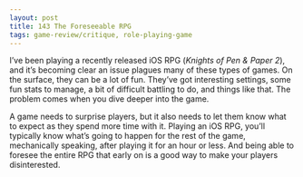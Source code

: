 ```yaml
---
layout: post
title: 143 The Foreseeable RPG
tags: game-review/critique, role-playing-game
---
```

I’ve been playing a recently released iOS RPG (*Knights of Pen & Paper 2*), and it’s becoming clear an issue plagues many of these types of games.  On the surface, they can be a lot of fun.  They’ve got interesting settings, some fun stats to manage, a bit of difficult battling to do, and things like that.  The problem comes when you dive deeper into the game.

A game needs to surprise players, but it also needs to let them know what to expect as they spend more time with it.  Playing an iOS RPG, you’ll typically know what’s going to happen for the rest of the game, mechanically speaking, after playing it for an hour or less.  And being able to foresee the entire RPG that early on is a good way to make your players disinterested.
